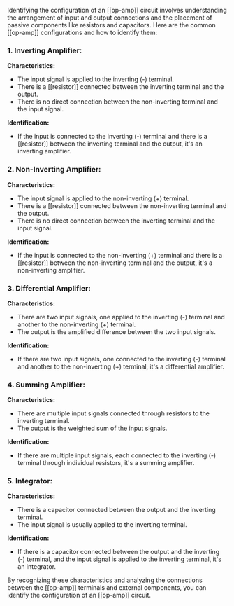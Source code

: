 Identifying the configuration of an [[op-amp]] circuit involves understanding the arrangement of input and output connections and the placement of passive components like resistors and capacitors. Here are the common [[op-amp]] configurations and how to identify them:

### 1. **Inverting Amplifier:**
**Characteristics:**
- The input signal is applied to the inverting (-) terminal.
- There is a [[resistor]] connected between the inverting terminal and the output.
- There is no direct connection between the non-inverting terminal and the input signal.

**Identification:**
- If the input is connected to the inverting (-) terminal and there is a [[resistor]] between the inverting terminal and the output, it's an inverting amplifier.

### 2. **Non-Inverting Amplifier:**
**Characteristics:**
- The input signal is applied to the non-inverting (+) terminal.
- There is a [[resistor]] connected between the non-inverting terminal and the output.
- There is no direct connection between the inverting terminal and the input signal.

**Identification:**
- If the input is connected to the non-inverting (+) terminal and there is a [[resistor]] between the non-inverting terminal and the output, it's a non-inverting amplifier.

### 3. **Differential Amplifier:**
**Characteristics:**
- There are two input signals, one applied to the inverting (-) terminal and another to the non-inverting (+) terminal.
- The output is the amplified difference between the two input signals.

**Identification:**
- If there are two input signals, one connected to the inverting (-) terminal and another to the non-inverting (+) terminal, it's a differential amplifier.

### 4. **Summing Amplifier:**
**Characteristics:**
- There are multiple input signals connected through resistors to the inverting terminal.
- The output is the weighted sum of the input signals.

**Identification:**
- If there are multiple input signals, each connected to the inverting (-) terminal through individual resistors, it's a summing amplifier.

### 5. **Integrator:**
**Characteristics:**
- There is a capacitor connected between the output and the inverting terminal.
- The input signal is usually applied to the inverting terminal.

**Identification:**
- If there is a capacitor connected between the output and the inverting (-) terminal, and the input signal is applied to the inverting terminal, it's an integrator.

By recognizing these characteristics and analyzing the connections between the [[op-amp]] terminals and external components, you can identify the configuration of an [[op-amp]] circuit.